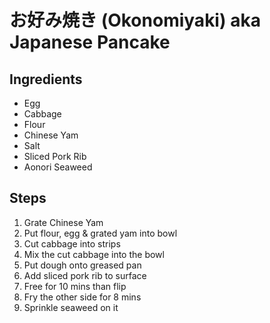 # お好み焼き (Okonomiyaki) aka Japanese Pancake #
## Ingredients ##
* Egg
* Cabbage
* Flour
* Chinese Yam
* Salt
* Sliced Pork Rib
* Aonori Seaweed

## Steps ##
1. Grate Chinese Yam
2. Put flour, egg & grated yam into bowl
4. Cut cabbage into strips
5. Mix the cut cabbage into the bowl
6. Put dough onto greased pan
7. Add sliced pork rib to surface
8. Free for 10 mins than flip
9. Fry the other side for 8 mins
10. Sprinkle seaweed on it